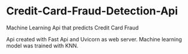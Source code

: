 # Credit-Card-Fraud-Detection-Api
Machine Learning Api that predicts Credit Card Fraud

Api created with Fast Api and Uvicorn as web server.
Machine learning model was trained with KNN.
